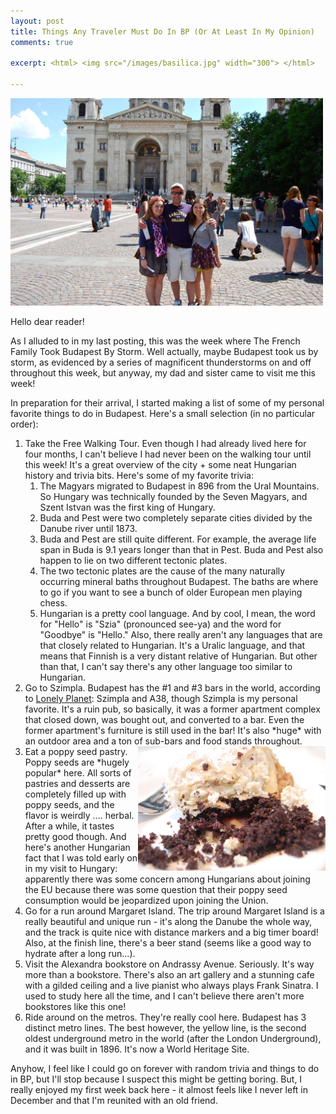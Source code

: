 ```yaml
---
layout: post
title: Things Any Traveler Must Do In BP (Or At Least In My Opinion)
comments: true

excerpt: <html> <img src="/images/basilica.jpg" width="300"> </html>

---
```

<img src="/images/basilica.jpg" width="500">

Hello dear reader!  

As I alluded to in my last posting, this was the week where The French Family Took Budapest By Storm.  Well actually, maybe Budapest took us by storm, as evidenced by a series of magnificent thunderstorms on and off throughout this week, but anyway, my dad and sister came to visit me this week!

In preparation for their arrival, I started making a list of some of my personal favorite things to do in Budapest.  Here's a small selection (in no particular order):

<ol>
<li>Take the Free Walking Tour.  Even though I had already lived here for four months, I can't believe I had never been on the walking tour until this week!  It's a great overview of the city + some neat Hungarian history and trivia bits.  Here's some of my favorite trivia:
<ol>
	<li> The Magyars migrated to Budapest in 896 from the Ural Mountains.  So Hungary was technically founded by the Seven Magyars, and Szent Istvan was the first king of Hungary.
	<li> Buda and Pest were two completely separate cities divided by the Danube river until 1873.  
	<li> Buda and Pest are still quite different.  For example, the average life span in Buda is 9.1 years longer than that in Pest.  Buda and Pest also happen to lie on two different tectonic plates.  
	<li> The two tectonic plates are the cause of the many naturally occurring mineral baths throughout Budapest.  The baths are where to go if you want to see a bunch of older European men playing chess.
	<li> Hungarian is a pretty cool language.  And by cool, I mean, the word for "Hello" is "Szia" (pronounced see-ya) and the word for "Goodbye" is "Hello."  Also, there really aren't any languages that are that closely related to Hungarian.  It's a Uralic language, and that means that Finnish is a very distant relative of Hungarian.  But other than that, I can't say there's any other language too similar to Hungarian.
</ol>
 </li>
 <li> Go to Szimpla.  Budapest has the #1 and #3 bars in the world, according to <a href="http://www.lonelyplanet.com/competitions/singha-100greatbars2011/bar-list/" target="_blank">Lonely Planet</a>: Szimpla and A38, though Szimpla is my personal favorite.  It's a ruin pub, so basically, it was a former apartment complex that closed down, was bought out, and converted to a bar.  Even the former apartment's furniture is still used in the bar!  It's also *huge* with an outdoor area and a ton of sub-bars and food stands throughout.</li>
 	<img src="/images/poppyseeds.JPG" align = "right" width="300">
<li>Eat a poppy seed pastry.  Poppy seeds are *hugely popular* here.  All sorts of pastries and desserts are completely filled up with poppy seeds, and the flavor is weirdly .... herbal.  After a while, it tastes pretty good though.  And here's another Hungarian fact that I was told early on in my visit to Hungary: apparently there was some concern among Hungarians about joining the EU because there was some question that their poppy seed consumption would be jeopardized upon joining the Union.
<li>Go for a run around Margaret Island.  The trip around Margaret Island is a really beautiful and unique run - it's along the Danube the whole way, and the track is quite nice with distance markers and a big timer board!  Also, at the finish line, there's a beer stand (seems like a good way to hydrate after a long run...).</li>
<li>Visit the Alexandra bookstore on Andrassy Avenue.  Seriously.  It's way more than a bookstore.  There's also an art gallery and a stunning cafe with a gilded ceiling and a live pianist who always plays Frank Sinatra.  I used to study here all the time, and I can't believe there aren't more bookstores like this one!</li>
<li>Ride around on the metros.  They're really cool here.  Budapest has 3 distinct metro lines.  The best however, the yellow line, is the second oldest underground metro in the world (after the London Underground), and it was built in 1896.  It's now a World Heritage Site.
</ol>

Anyhow, I feel like I could go on forever with random trivia and things to do in BP, but I'll stop because I suspect this might be getting boring.  But, I really enjoyed my first week back here - it almost feels like I never left in December and that I'm reunited with an old friend.  

